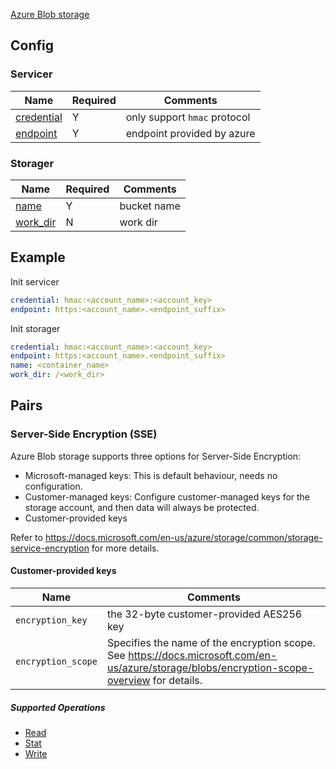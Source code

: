 [Azure Blob storage](https://docs.microsoft.com/en-us/azure/storage/blobs/)

## Config

### Servicer

| Name                                         | Required | Comments                     |
| -------------------------------------------- | -------- | ---------------------------- |
| [credential](go-storage/pairs/credential.md) | Y        | only support `hmac` protocol |
| [endpoint](go-storage/pairs/endpoint.md)     | Y        | endpoint provided by azure   |

### Storager

| Name                                     | Required | Comments    |
| ---------------------------------------- | -------- | ----------- |
| [name](go-storage/pairs/name.md)         | Y        | bucket name |
| [work_dir](go-storage/pairs/work_dir.md) | N        | work dir    |

## Example

Init servicer

```yaml
credential: hmac:<account_name>:<account_key>
endpoint: https:<account_name>.<endpoint_suffix>
```

Init storager

```yaml
credential: hmac:<account_name>:<account_key>
endpoint: https:<account_name>.<endpoint_suffix>
name: <container_name>
work_dir: /<work_dir>
```

## Pairs

### Server-Side Encryption (SSE)

Azure Blob storage supports three options for Server-Side Encryption:

- Microsoft-managed keys: This is default behaviour, needs no configuration.
- Customer-managed keys: Configure customer-managed keys for the storage account, and then data will always be protected.
- Customer-provided keys

Refer to https://docs.microsoft.com/en-us/azure/storage/common/storage-service-encryption for more details.

#### Customer-provided keys

| Name               | Comments                                                                                                                                    |
| ------------------ | ------------------------------------------------------------------------------------------------------------------------------------------- |
| `encryption_key`   | the 32-byte customer-provided AES256 key                                                                                                    |
| `encryption_scope` | Specifies the name of the encryption scope. See https://docs.microsoft.com/en-us/azure/storage/blobs/encryption-scope-overview for details. |

##### Supported Operations

- [Read](../operations/storager/read.md)
- [Stat](../operations/storager/stat.md)
- [Write](../operations/storager/write.md)
